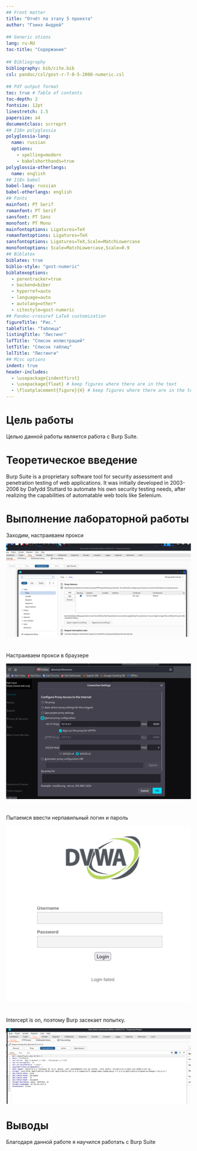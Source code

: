 ```yaml
---
## Front matter
title: "Отчёт по этапу 5 проекта"
author: "Гэинэ Андрей"

## Generic otions
lang: ru-RU
toc-title: "Содержание"

## Bibliography
bibliography: bib/cite.bib
csl: pandoc/csl/gost-r-7-0-5-2008-numeric.csl

## Pdf output format
toc: true # Table of contents
toc-depth: 2
fontsize: 12pt
linestretch: 1.5
papersize: a4
documentclass: scrreprt
## I18n polyglossia
polyglossia-lang:
  name: russian
  options:
	- spelling=modern
	- babelshorthands=true
polyglossia-otherlangs:
  name: english
## I18n babel
babel-lang: russian
babel-otherlangs: english
## Fonts
mainfont: PT Serif
romanfont: PT Serif
sansfont: PT Sans
monofont: PT Mono
mainfontoptions: Ligatures=TeX
romanfontoptions: Ligatures=TeX
sansfontoptions: Ligatures=TeX,Scale=MatchLowercase
monofontoptions: Scale=MatchLowercase,Scale=0.9
## Biblatex
biblatex: true
biblio-style: "gost-numeric"
biblatexoptions:
  - parentracker=true
  - backend=biber
  - hyperref=auto
  - language=auto
  - autolang=other*
  - citestyle=gost-numeric
## Pandoc-crossref LaTeX customization
figureTitle: "Рис."
tableTitle: "Таблица"
listingTitle: "Листинг"
lofTitle: "Список иллюстраций"
lotTitle: "Список таблиц"
lolTitle: "Листинги"
## Misc options
indent: true
header-includes:
  - \usepackage{indentfirst}
  - \usepackage{float} # keep figures where there are in the text
  - \floatplacement{figure}{H} # keep figures where there are in the text
---
```


# Цель работы

Целью данной работы является работа с Burp Suite.

# Теоретическое введение

Burp Suite is a proprietary software tool for security assessment and penetration testing of web applications. It was initially developed in 2003-2006 by Dafydd Stuttard to automate his own security testing needs, after realizing the capabilities of automatable web tools like Selenium.

# Выполнение лабораторной работы

Заходим, настраиваем прокси

![](image\1.png)  

#

Настраиваем прокси в браузере

![](image\2.png)  

#

Пытаемся ввести нерпавильный логин и пароль

![](image\4.png)  

#

Intercept is on, поэтому Burp засекает попытку.

![](image\3.png)  

# Выводы

Благодаря данной работе я научился работать с Burp Suite
